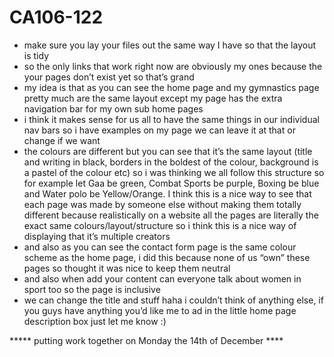 # CA106-122
* make sure you lay your files out the same way I have so that the layout is tidy
* so the only links that work right now are obviously my ones because the your pages don’t exist yet so that’s grand
* my idea is that as you can see the home page and my gymnastics page pretty much are the same layout except my page has the extra navigation bar for my own sub home pages
* i think it makes sense for us all to have the same things in our individual nav bars so i have examples on my page we can leave it at that or change if we want
* the colours are different but you can see that it’s the same layout (title and writing in black, borders in the boldest of the colour, background is a pastel of the colour etc) so i was thinking we all follow this structure so for example let Gaa be green, Combat Sports be purple, Boxing be blue and Water polo be Yellow/Orange. I think this is a nice way to see that each page was made by someone else without making them totally different because realistically on a website all the pages are literally the exact same colours/layout/structure so i think this is a nice way of displaying that it’s multiple creators
* and also as you can see the contact form page is the same colour scheme as the home page, i did this because none of us “own” these pages so thought it was nice to keep them neutral
* and also when add your content can everyone talk about women in sport too so the page is inclusive
* we can change the title and stuff haha i couldn’t think of anything else, if you guys have anything you’d like me to ad in the little home page description box just let me know :)

***** putting work together on Monday the 14th of December ****
